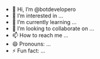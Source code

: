 - 👋 Hi, I’m @botdevelopero
- 👀 I’m interested in ...
- 🌱 I’m currently learning ...
- 💞️ I’m looking to collaborate on ...
- 📫 How to reach me ...
- 😄 Pronouns: ...
- ⚡ Fun fact: ...

<!---
botdevelopero/botdevelopero is a ✨ special ✨ repository because its `README.md` (this file) appears on your GitHub profile.
You can click the Preview link to take a look at your changes.
--->
